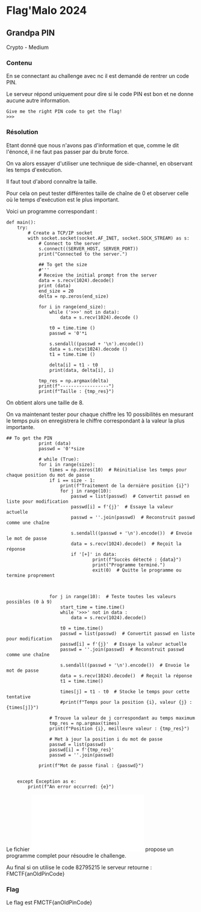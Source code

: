 # Flag'Malo 2024

## Grandpa PIN

Crypto - Medium

### Contenu

En se connectant au challenge avec nc il est demandé de rentrer un code PIN.

Le serveur répond uniquement pour dire si le code PIN est bon et ne donne aucune autre information.
```
Give me the right PIN code to get the flag!
>>>
```

### Résolution

Etant donné que nous n'avons pas d'information et que, comme le dit l'énoncé, il ne faut pas passer par du brute force.

On va alors essayer d'utiliser une technique de side-channel, en observant les temps d'exécution.

Il faut tout d'abord connaître la taille.

Pour cela on peut tester différentes taille de chaîne de 0 et observer celle où le temps d'exécution est le plus important.

Voici un programme correspondant :

```
def main():
    try:
        # Create a TCP/IP socket
        with socket.socket(socket.AF_INET, socket.SOCK_STREAM) as s:
            # Connect to the server
            s.connect((SERVER_HOST, SERVER_PORT))
            print("Connected to the server.")

            ## To get the size
            #'''
            # Receive the initial prompt from the server
            data = s.recv(1024).decode()
            print (data)
            end_size = 20
            delta = np.zeros(end_size)

            for i in range(end_size):
                while ('>>>' not in data):
                    data = s.recv(1024).decode ()

                t0 = time.time ()
                passwd = '0'*i

                s.sendall((passwd + '\n').encode())
                data = s.recv(1024).decode ()
                t1 = time.time ()

                delta[i] = t1 - t0
                print(data, delta[i], i)

            tmp_res = np.argmax(delta)
            print(f"------------------")
            print(f"Taille : {tmp_res}")
```

On obtient alors une taille de 8.

On va maintenant tester pour chaque chiffre les 10 possibilités en mesurant le temps puis on enregistrera le chiffre correspondant à la valeur la plus importante.

```
## To get the PIN
            print (data)
            passwd = '0'*size

            # while (True):
            for i in range(size):
                times = np.zeros(10)  # Réinitialise les temps pour chaque position du mot de passe
                if i == size - 1:
                    print(f"Traitement de la dernière position {i}")
                    for j in range(10):
                        passwd = list(passwd)  # Convertit passwd en liste pour modification
                        passwd[i] = f'{j}'  # Essaye la valeur actuelle
                        passwd = ''.join(passwd)  # Reconstruit passwd comme une chaîne

                        s.sendall((passwd + '\n').encode())  # Envoie le mot de passe
                        data = s.recv(1024).decode()  # Reçoit la réponse
                        if '[+]' in data:
                                print(f"Succès détecté : {data}")
                                print("Programme terminé.")
                                exit(0)  # Quitte le programme ou termine proprement



                for j in range(10):  # Teste toutes les valeurs possibles (0 à 9)
                    start_time = time.time()
                    while '>>>' not in data :
                        data = s.recv(1024).decode()

                    t0 = time.time()
                    passwd = list(passwd)  # Convertit passwd en liste pour modification
                    passwd[i] = f'{j}'  # Essaye la valeur actuelle
                    passwd = ''.join(passwd)  # Reconstruit passwd comme une chaîne

                    s.sendall((passwd + '\n').encode())  # Envoie le mot de passe
                    data = s.recv(1024).decode()  # Reçoit la réponse
                    t1 = time.time()

                    times[j] = t1 - t0  # Stocke le temps pour cette tentative
                    #print(f"Temps pour la position {i}, valeur {j} : {times[j]}")

                # Trouve la valeur de j correspondant au temps maximum
                tmp_res = np.argmax(times)
                print(f"Position {i}, meilleure valeur : {tmp_res}")

                # Met à jour la position i du mot de passe
                passwd = list(passwd)
                passwd[i] = f'{tmp_res}'
                passwd = ''.join(passwd)

            print(f"Mot de passe final : {passwd}")


    except Exception as e:
        print(f"An error occurred: {e}")
```

Le fichier ![solution.py](solution.py) propose un programme complet pour résoudre le challenge.

Au final si on utilise le code 82795215 le serveur retourne : FMCTF{anOldPinCode}

### Flag

Le flag est FMCTF{anOldPinCode}

